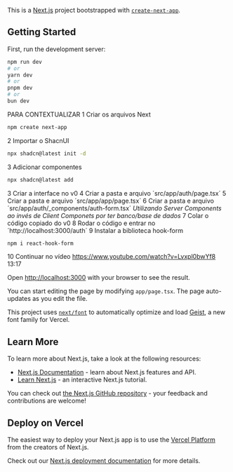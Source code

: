 This is a [Next.js](https://nextjs.org) project bootstrapped with [`create-next-app`](https://nextjs.org/docs/app/api-reference/cli/create-next-app).

## Getting Started

First, run the development server:

```bash
npm run dev
# or
yarn dev
# or
pnpm dev
# or
bun dev
```

PARA CONTEXTUALIZAR
1 Criar os arquivos Next
```bash
npm create next-app
```
2 Importar o ShacnUI
```bash
npx shadcn@latest init -d
```
3 Adicionar componentes 
```bash
npx shadcn@latest add
```
3 Criar a interface no v0
4 Criar a pasta e arquivo ´src/app/auth/page.tsx´
5 Criar a pasta e arquivo ´src/app/app/page.tsx´
6 Criar a pasta e arquivo ´src/app/auth/_components/auth-form.tsx´
*Utilizando Server Components ao invés de Client Componets por ter banco/base de dados*
7 Colar o código copiado do v0 
8 Rodar o código e entrar no ´http://localhost:3000/auth´
9 Instalar a biblioteca hook-form
```bash
npm i react-hook-form
```
10 Continuar no vídeo https://www.youtube.com/watch?v=Lvxpl0bwYf8 13:17



Open [http://localhost:3000](http://localhost:3000) with your browser to see the result.

You can start editing the page by modifying `app/page.tsx`. The page auto-updates as you edit the file.

This project uses [`next/font`](https://nextjs.org/docs/app/building-your-application/optimizing/fonts) to automatically optimize and load [Geist](https://vercel.com/font), a new font family for Vercel.

## Learn More

To learn more about Next.js, take a look at the following resources:

- [Next.js Documentation](https://nextjs.org/docs) - learn about Next.js features and API.
- [Learn Next.js](https://nextjs.org/learn) - an interactive Next.js tutorial.

You can check out [the Next.js GitHub repository](https://github.com/vercel/next.js) - your feedback and contributions are welcome!

## Deploy on Vercel

The easiest way to deploy your Next.js app is to use the [Vercel Platform](https://vercel.com/new?utm_medium=default-template&filter=next.js&utm_source=create-next-app&utm_campaign=create-next-app-readme) from the creators of Next.js.

Check out our [Next.js deployment documentation](https://nextjs.org/docs/app/building-your-application/deploying) for more details.
